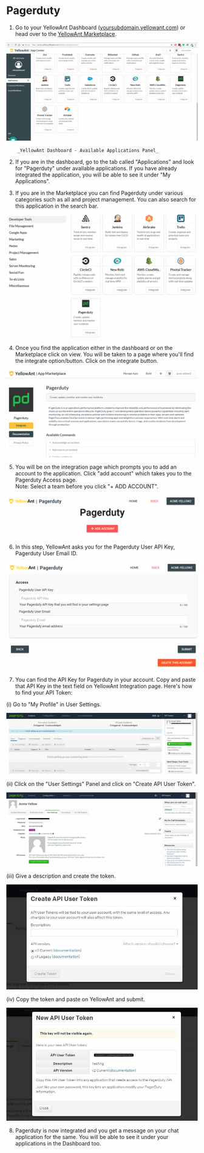 # Pagerduty

1. Go to your YellowAnt Dashboard \([yoursubdomain.yellowant.com](https://github.com/yellowanthq/yellowant-help-center/tree/bdad19066023aa6a8b667a1d6f05b72945b49759/yoursubdomain.yellowant.com)\) or head over to the [YellowAnt Marketplace](https://www.yellowant.com/marketplace). 

![](../../.gitbook/assets/image%20%289%29.png)

        _YellowAnt Dashboard - Available Applications Panel_

2. If you are in the dashboard, go to the tab called "Applications" and look for "Pagerduty" under available applications. If you have already integrated the application, you will be able to see it under "My Applications".

3. If you are in the Marketplace you can find Pagerduty under various categories such as all and project management. You can also search for this application in the search bar.  


![](../../.gitbook/assets/image%20%2850%29.png)

4. Once you find the application either in the dashboard or on the Marketplace click on view. You will be taken to a page where you'll find the integrate option/button. Click on the integrate button.  


![](../../.gitbook/assets/image%20%2887%29.png)

5. You will be on the integration page which prompts you to add an account to the application. Click "add account" which takes you to the Pagerduty Access page.  
Note: Select a team before you click "+ ADD ACCOUNT".  


![](../../.gitbook/assets/image%20%28219%29.png)

6. In this step, YellowAnt asks you for the Pagerduty User API Key, Pagerduty User Email ID.  


![](../../.gitbook/assets/image%20%2869%29.png)

7. You can find the API Key for Pagerduty in your account. Copy and paste that API Key in the text field on YellowAnt Integration page. Here's how to find your API Token:

\(i\) Go to "My Profile" in User Settings.

![](../../.gitbook/assets/image%20%288%29.png)

\(ii\) Click on the "User Settings" Panel and click on "Create API User Token".  


![](../../.gitbook/assets/image%20%28131%29.png)

\(iii\) Give a description and create the token.

![](../../.gitbook/assets/image%20%2853%29.png)

\(iv\) Copy the token and paste on YellowAnt and submit.

![](../../.gitbook/assets/image%20%28194%29.png)

8. Pagerduty is now integrated and you get a message on your chat application for the same. You will be able to see it under your applications in the Dashboard too.

